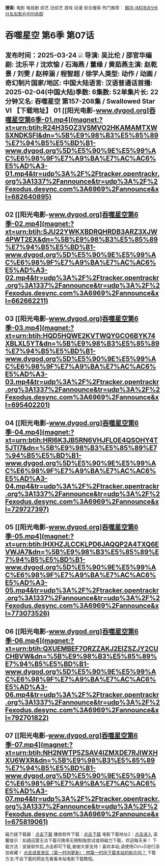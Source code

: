 **搜索:** 电影 电视剧 综艺 旧综艺 游戏 动漫 综合搜索 热门推荐： [精华-IMDB评分8分左右影片600余部](https://www.dytt8.com/html/gndy/jddy/20160320/50510.html)
# 吞噬星空 第6季 第07话
发布时间：2025-03-24 
![](https://wx4.sinaimg.cn/bmiddle/008e3MOwly1gyiwt71nnoj30ld0sxdo4.jpg)
导演: 吴比伦 / 邵官华编剧: 沈乐平 / 沈欢愉 / 石海燕 / 董缘 / 黄茹燕主演: 赵乾景 / 刘雯 / 赵梓涵 / 程智超 / 徐学人类型: 动作 / 动画 / 奇幻制片国家/地区: 中国大陆语言: 汉语普通话首播: 2025-02-04(中国大陆)季数: 6集数: 52单集片长: 22分钟又名: 吞噬星空 第157-208集 / Swallowed Star Ⅵ
**【下载地址】**
01  [[阳光电影-www.dygod.org]吞噬星空第6季-01.mp4](magnet:?xt=urn:btih:R24H35OZ3VSMVO2HKAMAMTXWSXNDKSFI&dn=%5B%E9%98%B3%E5%85%89%E7%94%B5%E5%BD%B1-www.dygod.org%5D%E5%90%9E%E5%99%AC%E6%98%9F%E7%A9%BA%E7%AC%AC6%E5%AD%A3-01.mp4&tr=udp%3A%2F%2Ftracker.opentrackr.org%3A1337%2Fannounce&tr=udp%3A%2F%2Fexodus.desync.com%3A6969%2Fannounce&xl=682640895)  
---  
02  [[阳光电影-www.dygod.org]吞噬星空第6季-02.mp4](magnet:?xt=urn:btih:SJU22YWKXBDRQHRDB3ARZ3XJW4PWT2EX&dn=%5B%E9%98%B3%E5%85%89%E7%94%B5%E5%BD%B1-www.dygod.org%5D%E5%90%9E%E5%99%AC%E6%98%9F%E7%A9%BA%E7%AC%AC6%E5%AD%A3-02.mp4&tr=udp%3A%2F%2Ftracker.opentrackr.org%3A1337%2Fannounce&tr=udp%3A%2F%2Fexodus.desync.com%3A6969%2Fannounce&xl=662662211)  
---  
03  [[阳光电影-www.dygod.org]吞噬星空第6季-03.mp4](magnet:?xt=urn:btih:HQD5HQWE2KVTWQYGCO6BYK74XBLXL5YT&dn=%5B%E9%98%B3%E5%85%89%E7%94%B5%E5%BD%B1-www.dygod.org%5D%E5%90%9E%E5%99%AC%E6%98%9F%E7%A9%BA%E7%AC%AC6%E5%AD%A3-03.mp4&tr=udp%3A%2F%2Ftracker.opentrackr.org%3A1337%2Fannounce&tr=udp%3A%2F%2Fexodus.desync.com%3A6969%2Fannounce&xl=695402201)  
---  
04  [[阳光电影-www.dygod.org]吞噬星空第6季-04.mp4](magnet:?xt=urn:btih:HRI6K3JB5RN6VHJFLOE4QSOHY4T5JTI7&dn=%5B%E9%98%B3%E5%85%89%E7%94%B5%E5%BD%B1-www.dygod.org%5D%E5%90%9E%E5%99%AC%E6%98%9F%E7%A9%BA%E7%AC%AC6%E5%AD%A3-04.mp4&tr=udp%3A%2F%2Ftracker.opentrackr.org%3A1337%2Fannounce&tr=udp%3A%2F%2Fexodus.desync.com%3A6969%2Fannounce&xl=729727397)  
---  
05  [[阳光电影-www.dygod.org]吞噬星空第6季-05.mp4](magnet:?xt=urn:btih:IHXHZJLCCKLPD6JAQQP2A4TXQ6EVWJA7&dn=%5B%E9%98%B3%E5%85%89%E7%94%B5%E5%BD%B1-www.dygod.org%5D%E5%90%9E%E5%99%AC%E6%98%9F%E7%A9%BA%E7%AC%AC6%E5%AD%A3-05.mp4&tr=udp%3A%2F%2Ftracker.opentrackr.org%3A1337%2Fannounce&tr=udp%3A%2F%2Fexodus.desync.com%3A6969%2Fannounce&xl=773073526)  
---  
06  [[阳光电影-www.dygod.org]吞噬星空第6季-06.mp4](magnet:?xt=urn:btih:QXUEMBEF7ORZZAKJ2EIZSZJY2CUCHBVW&dn=%5B%E9%98%B3%E5%85%89%E7%94%B5%E5%BD%B1-www.dygod.org%5D%E5%90%9E%E5%99%AC%E6%98%9F%E7%A9%BA%E7%AC%AC6%E5%AD%A3-06.mp4&tr=udp%3A%2F%2Ftracker.opentrackr.org%3A1337%2Fannounce&tr=udp%3A%2F%2Fexodus.desync.com%3A6969%2Fannounce&xl=792701822)  
---  
07  [[阳光电影-www.dygod.org]吞噬星空第6季-07.mp4](magnet:?xt=urn:btih:NH2NWTP5ZSAV4IZMXDE7RJIWXHXU6WXR&dn=%5B%E9%98%B3%E5%85%89%E7%94%B5%E5%BD%B1-www.dygod.org%5D%E5%90%9E%E5%99%AC%E6%98%9F%E7%A9%BA%E7%AC%AC6%E5%AD%A3-07.mp4&tr=udp%3A%2F%2Ftracker.opentrackr.org%3A1337%2Fannounce&tr=udp%3A%2F%2Fexodus.desync.com%3A6969%2Fannounce&xl=675819061)  
---  
磁力链下载器：[点击下载](https://dygod.org/js/bt.htm "qBittorrent") 播放软件下载：[点击下载](https://dygod.org/js/player.htm "PotPlayer") 电影下载地址2：[点击进入](https://dygod.org/ "阳光电影") 温馨提示：如遇迅雷无法下载可换用无限制版尝试或用磁力下载，欢迎每天来！  下载方法：安装软件后,点击即可下载,谢谢大家支持！喜欢本站,请使用Ctrl+D进行添加收藏！ [点击进首发区（第一时间更新）：想第一时间下载本站的影片吗？ ](https://www.ygdy8.net/)下载方法:不会下载的网友先看看本站电影下载教程。